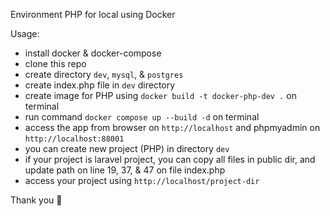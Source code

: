 Environment PHP for local using Docker

Usage:

- install docker & docker-compose
- clone this repo
- create directory `dev`, `mysql`, & `postgres`
- create index.php file in `dev` directory
- create image for PHP using `docker build -t docker-php-dev .` on terminal
- run command `docker compose up --build -d` on terminal
- access the app from browser on `http://localhost` and phpmyadmin on `http://localhost:88001`
- you can create new project (PHP) in directory `dev`
- if your project is laravel project, you can copy all files in public dir, and update path on line 19, 37, & 47 on file index.php
- access your project using `http://localhost/project-dir`

Thank you 🚀